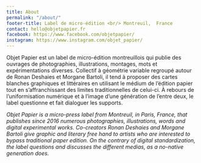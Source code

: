 ```yaml
---
title: About
permalink: "/about/"
footer-title: Label de micro-édition <br/> Montreuil,  France
contact: hello@objetpapier.fr
facebook: https://www.facebook.com/objetpapier/
instagram: https://www.instagram.com/objet_papier/
---
```


Objet Papier est un label de micro-édition montreuillois qui publie des ouvrages de photographies, illustrations, montages, mots et expérimentations diverses.
Collectif à géométrie variable regroupé autour de Ronan Deshaies et Morgane Bartoli, il tend à proposer des cartes blanches graphiques et littéraires en utilisant le médium de l’édition papier tout en s’affranchissant des limites traditionnelles de celui-ci.
À rebours de l’uniformisation numérique et à l’image d’une génération de l’entre deux, le label questionne et fait dialoguer les supports.  

*Objet Papier is a micro-press label from Montreuil, in Paris, France, that publishes since 2016 numerous photographies, illustrations, words and digital experimental works. Co-creators Ronan Deshaies and Morgane Bartoli give graphic and literary free hand to artists who are interested to bypass traditional paper edition. On the contrary of digital standardization, the label questions and discusses the different medias, as a no-native generation does.*
